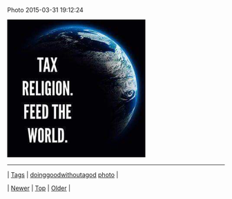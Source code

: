 <!--
title: Photo 2015-03-31 19
date: 2020-06-28T15:27:00.073Z
tags: doinggoodwithoutagod, photo
-->


Photo 2015-03-31 19:12:24

![](115140708744-0.jpg)

<!--BOTTOM-POST-NAVIGATION-->
---

| [Tags](tags.md) | [doinggoodwithoutagod](tag-doinggoodwithoutagod.md) [photo](tag-photo.md) |

| [Newer](115138807662.md) | [Top](index.md) | [Older](115863904707.md) |